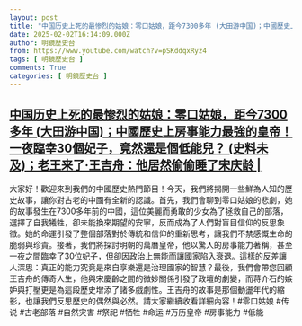 ```yaml
---
layout: post
title: "中国历史上死的最惨烈的姑娘：零口姑娘，距今7300多年 (大田游中国)；中國歷史上房事能力最強的皇帝！一夜臨幸30個妃子，竟然還是個低能兒？ (史料未及)；老王来了·王吉舟：他居然偷偷睡了宋庆龄 |"
date: 2025-02-02T16:14:09.000Z
author: 明鏡歷史台
from: https://www.youtube.com/watch?v=pSKddqxRyz4
tags: [ 明鏡歷史台 ]
comments: True
categories: [ 明鏡歷史台 ]
---
```

<!--1738512849000-->
[中国历史上死的最惨烈的姑娘：零口姑娘，距今7300多年 (大田游中国)；中國歷史上房事能力最強的皇帝！一夜臨幸30個妃子，竟然還是個低能兒？ (史料未及)；老王来了·王吉舟：他居然偷偷睡了宋庆龄 |](https://www.youtube.com/watch?v=pSKddqxRyz4)
------

<div>
大家好！歡迎來到我們的中國歷史熱門節目！今天，我們將揭開一些鮮為人知的歷史故事，讓你對古老的中國有全新的認識。首先，我們會聊到零口姑娘的悲劇，她的故事發生在7300多年前的中國，這位美麗而勇敢的少女為了拯救自己的部落，選擇了自我犧牲，卻未能換來期望的安寧，反而成為了人們對盲目信仰的反思象徵。她的命運引發了整個部落對於傳統和信仰的重新思考，讓我們不禁感慨生命的脆弱與珍貴。接著，我們將探討明朝的萬曆皇帝，他以驚人的房事能力著稱，甚至一夜之間臨幸了30位妃子，但卻因政治上無能而讓國家陷入衰退。這樣的反差讓人深思：真正的能力究竟是來自享樂還是治理國家的智慧？最後，我們會帶您回顧王吉舟的傳奇人生，他與宋慶齡之間的微妙關係引發了政壇的劇變，而蒋介石的嫉妒與打壓更是為這段歷史增添了諸多戲劇性。王吉舟的故事是那個動盪年代的縮影，也讓我們反思歷史的偶然與必然。請大家繼續收看詳細內容！#零口姑娘 #传说 #古老部落 #自然灾害 #祭祀 #牺牲 #命运 #万历皇帝 #房事能力 #低能
</div>
